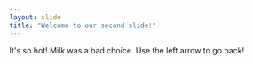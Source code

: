 ```yaml
---
layout: slide
title: "Welcome to our second slide!"
---
```

It's so hot! Milk was a bad choice.
Use the left arrow to go back!
